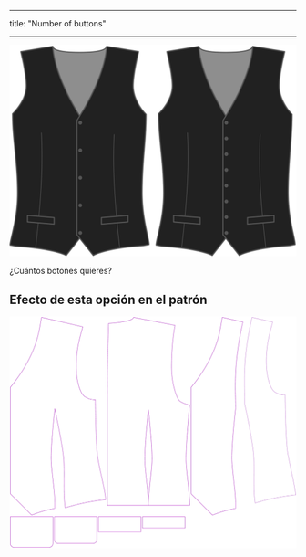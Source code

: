 - - -
title: "Number of buttons"
- - -

![Botones](buttons.svg)

¿Cuántos botones quieres?

## Efecto de esta opción en el patrón

![Esta imagen muestra el efecto de esta opción superponiendo varias variantes que tienen un valor diferente para esta opción](wahid_buttons_sample.svg "Efecto de esta opción en el patrón")
